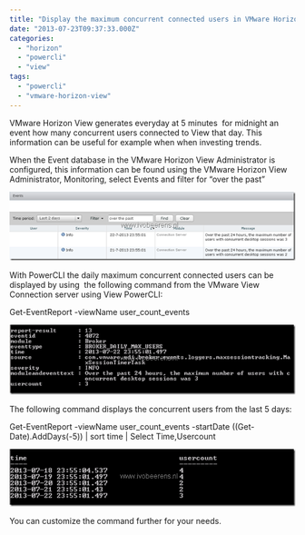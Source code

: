 ```yaml
---
title: "Display the maximum concurrent connected users in VMware Horizon View with PowerCLI"
date: "2013-07-23T09:37:33.000Z"
categories: 
  - "horizon"
  - "powercli"
  - "view"
tags: 
  - "powercli"
  - "vmware-horizon-view"
---
```


VMware Horizon View generates everyday at 5 minutes  for midnight an event how many concurrent users connected to View that day. This information can be useful for example when when investing trends.

When the Event database in the VMware Horizon View Administrator is configured, this information can be found using the VMware Horizon View Administrator, Monitoring, select Events and filter for “over the past”

[![image](images/image_thumb6.png "image")](https://www.ivobeerens.nl/wp-content/uploads/2013/07/image6.png)

With PowerCLI the daily maximum concurrent connected users can be displayed by using  the following command from the VMware View Connection server using View PowerCLI:

Get-EventReport -viewName user\_count\_events

[![image](images/image_thumb7.png "image")](https://www.ivobeerens.nl/wp-content/uploads/2013/07/image7.png)

The following command displays the concurrent users from the last 5 days:

Get-EventReport -viewName user\_count\_events -startDate ((Get-Date).AddDays(-5)) | sort time | Select Time,Usercount

[![image](images/image_thumb8.png "image")](https://www.ivobeerens.nl/wp-content/uploads/2013/07/image8.png)

You can customize the command further for your needs.
